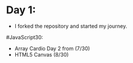 # Day 1:
- I forked the repository and started my journey.

#JavaScript30:
- Array Cardio Day 2 from (7/30)
- HTML5 Canvas (8/30)
